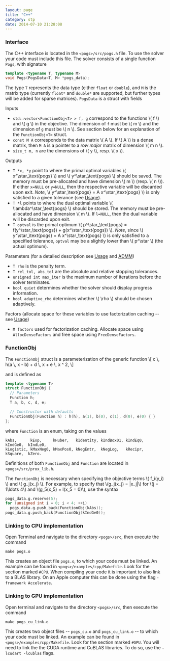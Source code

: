 ```yaml
---
layout: page
title: "C++"
category: stp
date: 2014-07-10 21:28:08
---
```


### Interface

The C++ interface is located in the `<pogs>/src/pogs.h` file. To use the solver your code must include this file. The solver consists of a single function `Pogs`, with signature

~~~ cpp
template <typename T, typename M>
void Pogs(PogsData<T, M> *pogs_data);
~~~

The type `T` represents the data type (either `float` or `double`), and `M` is the matrix type (currently `float*` and `double*` are supported, but further types will be added for sparse matrices). `PogsData` is a struct with fields

Inputs

  + `std::vector<FunctionObj<T> > f, g` correspond to the functions \\( f \\) and \\( g \\) in the objective. The dimension of `f` must be \\( m \\) and the dimension of `g` must be \\( n \\). See section below for an explanation of the `FunctionObj<T>` struct.
  + `const M A` corresponds to the data matrix \\( A \\). If \\( A \\) is a dense matrix, then `M A` is a pointer to a _row major_ matrix of dimension \\( m n \\).
  + `size_t m, n` are the dimensions of \\( y \\), resp. \\( x \\).

Outputs

  + `T *x, *y` point to where the primal optimal variables \\( x^\\star\_\\text{pogs} \\) and \\( y^\\star\_\\text{pogs} \\) should be saved. The memory must be pre-allocated and have dimension \\( m \\) (resp.  \\( n \\)). If either `x=NULL` or `y=NULL`, then the respective variable will be discarded upon exit. _Note_, \\( y^\\star\_\\text{pogs} = A x^\\star\_\\text{pogs} \\) is only satisfied to a given tolerance (see [Usage](http://foges.github.io/pogs/ref/usage.html)).
  + `T *l` points to where the dual optimal variable \\( \\lambda^\\star\_\\text{pogs} \\) should be stored. The memory must be pre-allocated and have dimension \\( m \\). If `l=NULL`, then the dual variable will be discarded upon exit.
  + `T optval` is the primal optimum \\( p^\\star\_\\text{pogs} = f(y^\\star\_\\text{pogs}) + g(x^\\star\_\\text{pogs}) \\). _Note_, since \\( y^\\star\_\\text{pogs} = A x^\\star\_\\text{pogs} \\) is only satisfied to a specified tolerance, `optval` may be a slightly lower than \\( p^\\star \\) (the actual optimum).

Parameters (for a detailed description see [Usage](http://foges.github.io/pogs/ref/usage.html) and [ADMM](http://foges.github.io/pogs/ref/admm.html))

  + `T rho` is the penalty term.
  + `T rel_tol, abs_tol` are the absolute and relative stopping tolerances.
  + `unsigned int max_iter` is the maximum number of iterations before the solver terminates.
  + `bool quiet` determines whether the solver should display progress information.
  + `bool adaptive_rho` determines whether \\( \\rho \\) should be chosen adaptively.

Factors (allocate space for these variables to use factorization caching -- see [Usage](http://foges.github.io/pogs/ref/usage.html))

  + `M factors` used for factorization caching. Allocate space using `AllocDenseFactors` and free space using `FreeDenseFactors`.

### FunctionObj

The `FunctionObj` struct is a parameterization of the generic function
\\[
  c \\, h(a \\, x - b) + d \\, x + e \\, x ^ 2,
\\]

and is defined as

~~~ cpp
template <typename T>
struct FunctionObj {
  // Parameters
  Function h;
  T a, b, c, d, e;

  // Constructor with defaults
  FunctionObj(Function h) : h(h), a(1), b(0), c(1), d(0), e(0) { }
};
~~~
where `Function` is an enum, taking on the values

~~~
kAbs,      kExp,     kHuber,   kIdentity, kIndBox01, kIndEq0,  kIndGe0,  kIndLe0,
kLogistic, kMaxNeg0, kMaxPos0, kNegEntr,  kNegLog,   kRecipr,  kSquare,  kZero.
~~~

Definitions of both `FunctionObj` and `Function` are located in `<pogs>/src/prox_lib.h`.

The `FunctionObj` is necessary when specifying the objective terms \\( f\_i(y\_i) \\) and \\( g\_j(x\_j) \\). For example, to specify that \\(g\_j(x\_j) = \|x_j\|\\) for \\(j = 1\\ldots 4\\) and \\(g\_5(x\_5) = I(x\_5 = 0)\\), use the syntax 

~~~ cpp
pogs_data.g.reserve(5);
for (unsigned int i = 0; i < 4; ++i)
  pogs_data.g.push_back(FunctionObj(kAbs));
pogs_data.g.push_back(FunctionObj(kIndGe0));
~~~


### Linking to CPU implementation

Open Terminal and navigate to the directory `<pogs>/src`, then execute the command

~~~
make pogs.o
~~~

This creates an object file `pogs.o`, to which your code must be linked. An example can be found in `<pogs>/examples/cpp/Makefile`. Look for the section marked `#CPU`. When compiling your code it is important to also link to a BLAS library. On an Apple computer this can be done using the flag `-framework Accelerate`.

### Linking to GPU implementation

Open terminal and navigate to the directory `<pogs>/src`, then execute the command

~~~
make pogs_cu_link.o
~~~

This creates two object files -- `pogs_cu.o` and `pogs_cu_link.o` -- to which your code must be linked. An example can be found in `<pogs>/examples/cpp/Makefile`. Look for the section marked `#GPU`. You will need to link the the CUDA runtime and CuBLAS libraries. To do so, use the `-lcudart -lcublas` flags.



